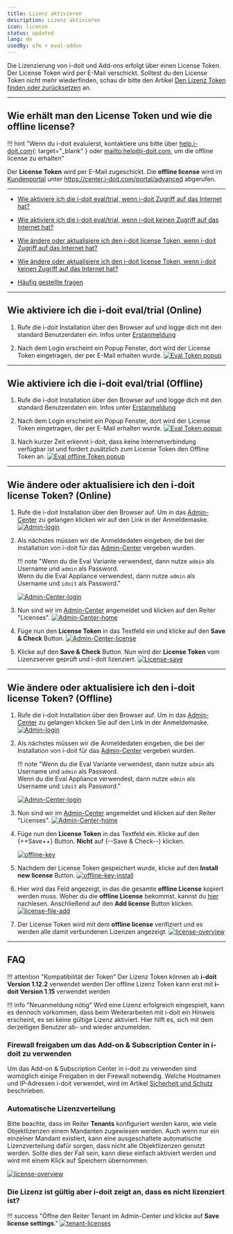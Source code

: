 ```yaml
---
title: Lizenz aktivieren
description: Lizenz aktivieren
icon: license
status: updated
lang: de
usedBy: sfm + eval-addon
---
```


Die Lizenzierung von i-doit und Add-ons erfolgt über einen License Token. Der License Token wird per E-Mail verschickt. Solltest du den License Token nicht mehr wiederfinden, schau dir bitte den Artikel [Den Lizenz Token finden oder zurücksetzen](../administration/reset-token.md) an.

* * *

## Wie erhält man den License Token und wie die offline license?

!!! hint "Wenn du i-doit evaluierst, kontaktiere uns bitte über [help.i-doit.com](https://help.i-doit.com){: target="_blank" } oder <mailto:help@i-doit.com>, um die offline license zu erhalten"

Der **License Token** wird per E-Mail zugeschickt. Die **offline license** wird im [Kundenportal](../administration/kundenportal.md) unter <https://center.i-doit.com/portal/advanced> abgerufen.

* * *

-   [Wie aktiviere ich die i-doit eval/trial, wenn i-doit Zugriff auf das Internet hat?](#wie-aktiviere-ich-die-i-doit-evaltrial-online)
-   [Wie aktiviere ich die i-doit eval/trial, wenn i-doit keinen Zugriff auf das Internet hat?](#wie-aktiviere-ich-die-i-doit-evaltrial-offline)

-   [Wie ändere oder aktualisiere ich den i-doit license Token, wenn i-doit Zugriff auf das Internet hat?](#wie-ändere-oder-aktualisiere-ich-den-i-doit-license-token-online)
-   [Wie ändere oder aktualisiere ich den i-doit license Token, wenn i-doit keinen Zugriff auf das Internet hat?](#wie-ändere-oder-aktualisiere-ich-den-i-doit-license-token-offline)

-   [Häufig gestellte fragen](#firewall-freigaben-um-das-add-on--subscription-center-in-i-doit-zu-verwenden)

* * *

## Wie aktiviere ich die i-doit eval/trial (Online)

<div class="steps" markdown>

1. Rufe die i-doit Installation über den Browser auf und logge dich mit den standard Benutzerdaten ein. Infos unter [Erstanmeldung](../grundlagen/erstanmeldung.md)

2. Nach dem Login erscheint ein Popup Fenster, dort wird der License Token eingetragen, der per E-Mail erhalten wurde.
    [![Eval Token popup](../assets/images/de/wartung-und-betrieb/activate-license/eval-license-popup-online.png)](../assets/images/de/wartung-und-betrieb/activate-license/eval-license-popup-online.png)

</div>

* * *

## Wie aktiviere ich die i-doit eval/trial (Offline)

<div class="steps" markdown>

1. Rufe die i-doit Installation über den Browser auf und logge dich mit den standard Benutzerdaten ein. Infos unter [Erstanmeldung](../grundlagen/erstanmeldung.md)

2. Nach dem Login erscheint ein Popup Fenster, dort wird der License Token eingetragen, der per E-Mail erhalten wurde.
    [![Eval Token popup](../assets/images/de/wartung-und-betrieb/activate-license/eval-license-popup-online.png)](../assets/images/de/wartung-und-betrieb/activate-license/eval-license-popup-online.png)

3. Nach kurzer Zeit erkennt i-doit, dass keine Internetverbindung verfügbar ist und fordert zusätzlich zum License Token den Offline Token an.
    [![Eval offline Token popup](../assets/images/de/wartung-und-betrieb/activate-license/eval-license-popup-offline.png)](../assets/images/de/wartung-und-betrieb/activate-license/eval-license-popup-offline.png)

</div>

* * *

## Wie ändere oder aktualisiere ich den i-doit license Token? (Online)

<div class="steps" markdown>

1. Rufe die i-doit Installation über den Browser auf. Um in das [Admin-Center](../administration/admin-center.md) zu gelangen klicken wir auf den Link in der Anmeldemaske.
    [![Admin-login](../assets/images/de/wartung-und-betrieb/activate-license/1.Login_admin.png)](../assets/images/de/wartung-und-betrieb/activate-license/1.Login_admin.png)

2. Als nächstes müssen wir die Anmeldedaten eingeben, die bei der Installation von i-doit für das [Admin-Center](../administration/admin-center.md) vergeben wurden.

    !!! note "Wenn du die Eval Variante verwendest, dann nutze `admin` als Username und `admin` als Password.<br>Wenn du die Eval Appliance verwendest, dann nutze `admin` als Username und `idoit` als Password."

    [![Admin-Center-login](../assets/images/de/wartung-und-betrieb/activate-license/2.login_admin_center.png)](../assets/images/de/wartung-und-betrieb/activate-license/2.login_admin_center.png)

3. Nun sind wir im [Admin-Center](../administration/admin-center.md) angemeldet und klicken auf den Reiter "Licenses".
    [![Admin-Center-home](../assets/images/de/wartung-und-betrieb/activate-license/3.admin-center-home.png)](../assets/images/de/wartung-und-betrieb/activate-license/3.admin-center-home.png)

4. Füge nun den **License Token** in das Textfeld ein und klicke auf den **Save & Check** Button.
    [![Admin-Center-license](../assets/images/de/wartung-und-betrieb/activate-license/4.admin-center-licenses.png)](../assets/images/de/wartung-und-betrieb/activate-license/4.admin-center-licenses.png)

5. Klicke auf den **Save & Check** Button. Nun wird der **License Token** vom Lizenzserver geprüft und i-doit lizenziert.
    [![License-save](../assets/images/de/wartung-und-betrieb/activate-license/5.admin-center-licenses-token.png)](../assets/images/de/wartung-und-betrieb/activate-license/5.admin-center-licenses-token.png)

</div>

* * *

## Wie ändere oder aktualisiere ich den i-doit license Token? (Offline)

<div class="steps" markdown>

1. Rufe die i-doit Installation über den Browser auf. Um in das [Admin-Center](../administration/admin-center.md) zu gelangen klicken Sie auf den Link in der Anmeldemaske.
    [![Admin-login](../assets/images/de/wartung-und-betrieb/activate-license/1.Login_admin.png)](../assets/images/de/wartung-und-betrieb/activate-license/1.Login_admin.png)

2. Als nächstes müssen wir die Anmeldedaten eingeben, die bei der Installation von i-doit für das [Admin-Center](../administration/admin-center.md) vergeben wurden.

    !!! note "Wenn du die Eval Variante verwendest, dann nutze `admin` als Username und `admin` als Password.<br>Wenn du die Eval Appliance verwendest, dann nutze `admin` als Username und `idoit` als Password."

    [![Admin-Center-login](../assets/images/de/wartung-und-betrieb/activate-license/2.login_admin_center.png)](../assets/images/de/wartung-und-betrieb/activate-license/2.login_admin_center.png)

3. Nun sind wir im [Admin-Center](../administration/admin-center.md) angemeldet und klicken auf den Reiter "Licenses".
    [![Admin-Center-home](../assets/images/de/wartung-und-betrieb/activate-license/3.admin-center-home.png)](../assets/images/de/wartung-und-betrieb/activate-license/3.admin-center-home.png)

4. Füge nun den **License Token** in das Textfeld ein. Klicke auf den {++Save++} Button. **Nicht** auf {--Save & Check--} klicken.

    [![offline-key](../assets/images/de/wartung-und-betrieb/activate-license/6-offline-token.png)](../assets/images/de/wartung-und-betrieb/activate-license/6-offline-token.png)

5. Nachdem der License Token gespeichert wurde, klicke auf den **Install new license** Button.
    [![offline-key-install](../assets/images/de/wartung-und-betrieb/activate-license/7.add-new-license-button.png)](../assets/images/de/wartung-und-betrieb/activate-license/7.add-new-license-button.png)

6. Hier wird das Feld angezeigt, in das die gesamte **offline License** kopiert werden muss. Woher du die **offline License** bekommst. kannst du [hier](#wie-erhält-man-den-license-token-und-wie-die-offline-license) nachlesen. Anschließend auf den **Add license** Button klicken.
    [![license-file-add](../assets/images/de/wartung-und-betrieb/activate-license/10.add-new-license-save.png)](../assets/images/de/wartung-und-betrieb/activate-license/10.add-new-license-save.png)

7. Der License Token wird mit dem **offline license** verifiziert und es werden alle damit verbundenen Lizenzen angezeigt.
    [![license-overview](../assets/images/de/wartung-und-betrieb/activate-license/11.admin-center-licenses-token.png)](../assets/images/de/wartung-und-betrieb/activate-license/11.admin-center-licenses-token.png)

</div>

* * *

## FAQ

!!! attention "Kompatibilität der Token"
    Der Lizenz Token können ab **i-doit Version 1.12.2** verwendet werden
    Der offline Lizenz Token kann erst mit **i-doit Version 1.15** verwendet werden

!!! info "Neuanmeldung nötig"
    Wird eine Lizenz erfolgreich eingespielt, kann es dennoch vorkommen, dass beim Weiterarbeiten mit i-doit ein Hinweis erscheint, es sei keine gültige Lizenz aktiviert. Hier hilft es, sich mit dem derzeitigen Benutzer ab- und wieder anzumelden.

### Firewall freigaben um das Add-on & Subscription Center in i-doit zu verwenden

Um das Add-on & Subscription Center in i-doit zu verwenden sind womöglich einige Freigaben in der Firewall notwendig. Welche Hostnamen und IP-Adressen i-doit verwendet, wird im Artikel [Sicherheit und Schutz](../wartung-und-betrieb/sicherheit-und-schutz.md#firewall-und-offene-ports) beschrieben.

### Automatische Lizenzverteilung

Bitte beachte, dass im Reiter **Tenants** konfiguriert werden kann, wie viele Objektlizenzen einem Mandanten zugewiesen werden. Auch wenn nur ein einzelner Mandant existiert, kann eine ausgeschaltete automatische Lizenzverteilung dafür sorgen, dass nicht alle Objektlizenzen genutzt werden. Sollte dies der Fall sein, kann diese einfach aktiviert werden und wird mit einem Klick auf Speichern übernommen.

[![license-overview](../assets/images/de/wartung-und-betrieb/activate-license/license-distribution.png)](../assets/images/de/wartung-und-betrieb/activate-license/license-distribution.png)

### Die Lizenz ist gültig aber i-doit zeigt an, dass es nicht lizenziert ist?

!!! success "Öffne den Reiter Tenant im Admin-Center und klicke auf **Save license settings**."
    [![tenant-licenses](../assets/images/de/wartung-und-betrieb/activate-license/13.png)](../assets/images/de/wartung-und-betrieb/activate-license/13.png)
